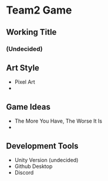 # Team2 Game

## Working Title

### (Undecided)

## Art Style

* Pixel Art
*

## Game Ideas

* The More You Have, The Worse It Is
* 
  
## Development Tools

* Unity Version (undecided)
* Github Desktop
* Discord
